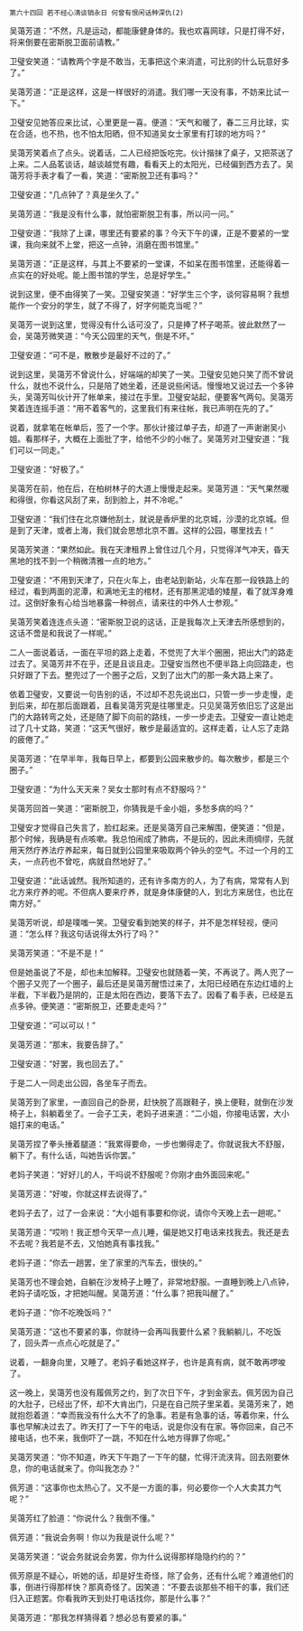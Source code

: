     第六十四回 若不经心清谈销永日 何曾有恨闲话种深仇(2) 

   吴蔼芳道：“不然，凡是运动，都能康健身体的。我也欢喜网球，只是打得不好，将来倒要在密斯脱卫面前请教。”

   卫璧安笑道：“请教两个字是不敢当，无事把这个来消遣，可比别的什么玩意好多了。”

   吴蔼芳道：“正是这样，这是一样很好的消遣。我们哪一天没有事，不妨来比试一下。”

   卫璧安见她答应来比试，心里更是一喜。便道：“天气和暖了，春二三月比球，实在合适，也不热，也不怕太阳晒，但不知道吴女士家里有打球的地方吗？”

   吴蔼芳笑着点了点头。说着话，二人已经把饭吃完。伙计揩抹了桌子，又把茶送了上来。二人品茗谈话，越谈越觉有趣，看看天上的太阳光，已经偏到西方去了。吴蔼芳将手表才看了一看，笑道：“密斯脱卫还有事吗？”

   卫璧安道：“几点钟了？真是坐久了。”

   吴蔼芳道：“我是没有什么事，就怕密斯脱卫有事，所以问一问。”

   卫璧安道：“我除了上课，哪里还有要紧的事？今天下午的课，正是不要紧的一堂课，我向来就不上堂，把这一点钟，消磨在图书馆里。”

   吴蔼芳道：“正是这样，与其上不要紧的一堂课，不如呆在图书馆里，还能得着一点实在的好处呢。能上图书馆的学生，总是好学生。”

   说到这里，便不由得笑了一笑。卫璧安笑道：“好学生三个字，谈何容易啊？我想能作一个安分的学生，就了不得了，好字何能克当呢？”

   吴蔼芳一说到这里，觉得没有什么话可没了，只是捧了杯子喝茶。彼此默然了一会，吴蔼芳微笑道：“今天公园里的天气，倒是不坏。”

   卫璧安道：“可不是，散散步是最好不过的了。”

   说到这里，吴蔼芳不曾说什么，好端端的却笑了一笑。卫璧安见她只笑了而不曾说什么，就也不说什么，只是陪了她坐着，还是说些闲话。慢慢地又说过去一个多钟头，吴蔼芳叫伙计开了帐单来，接过在手里。卫璧安站起，便要客气两句。吴蔼芳笑着连连摇手道：“用不着客气的，这里我们有来往帐，我已声明在先的了。”

   说着，就拿笔在帐单后，签了一个字。那伙计接过单子去，却道了一声谢谢吴小姐。看那样子，大概在上面批了字，给他不少的小帐了。吴蔼芳对卫璧安道：“我们可以一同走。”

   卫璧安道：“好极了。”

   吴蔼芳在前，他在后，在柏树林子的大道上慢慢走起来。吴蔼芳道：“天气果然暖和得很，你看这风刮了来，刮到脸上，并不冷呢。”

   卫璧安道：“我们住在北京嫌他刮土，就说是香炉里的北京城，沙漠的北京城。但是到了天津，或者上海，我们就会思想北京不置。这样的公园，哪里找去！”

   吴蔼芳笑道：“果然如此。我在天津租界上曾住过几个月，只觉得洋气冲天，昏天黑地的找不到一个稍微清雅一点的地方。”

   卫璧安道：“不用到天津了，只在火车上，由老站到新站，火车在那一段铁路上的经过，看到两面的泥潭，和满地无主的棺材，还有那黑泥墙的矮屋，看了就浑身难过。这倒好象有心给当地暴露一种弱点，请来往的中外人士参观。”

   吴蔼芳笑着连连点头道：“密斯脱卫说的这话，正是我每次上天津去所感想到的，这话不啻是和我说了一样呢。”

   二人一面说着话，一面在平坦的路上走着，不觉兜了大半个圈圈，把出大门的路走过去了。吴蔼芳并不在乎，还是且谈且走。卫璧安当然也不便半路上向回路走，也只好跟了下去。整兜过了一个圈子之后，又到了出大门的那一条大路上来了。

   依着卫璧安，又要说一句告别的话，不过却不忍先说出口，只管一步一步走慢，走到后来，却在那后面跟着，且看吴蔼芳究是往哪里走。只见吴蔼芳依旧忘了这是出门的大路转弯之处，还是随了脚下向前的路线，一步一步走去。卫璧安一直让她走过了几十丈路，笑道：“这天气很好，散步是最适宜的。这样走着，让人忘了走路的疲倦了。”

   吴蔼芳道：“在早半年，我每日早上，都要到公园来散步的。每次散步，都是三个圈子。”

   卫璧安道：“为什么天天来？吴女士那时有点不舒服吗？”

   吴蔼芳回首一笑道：“密斯脱卫，你猜我是千金小姐，多愁多病的吗？”

   卫璧安才觉得自己失言了，脸红起来。还是吴蔼芳自己来解围，便笑道：“但是，那个时候，我确是有点咳嗽。我总怕闹成了肺病，不是玩的，因此未雨绸缪，先就用天然疗养法疗养起来，每日就到公园里来吸取两个钟头的空气。不过一个月的工夫，一点药也不曾吃，病就自然地好了。”

   卫璧安道：“此话诚然。我所知道的，还有许多南方的人，为了有病，常常有人到北方来疗养的呢。不但病人要来疗养，就是身体康健的人，到北方来居住，也比在南方好。”

   吴蔼芳听说，却是噗嗤一笑。卫璧安看到她笑的样子，并不是怎样轻视，便问道：“怎么样？我这句话说得太外行了吗？”

   吴蔼芳笑道：“不是不是！”

   但是她虽说了不是，却也未加解释。卫璧安也就随着一笑，不再说了。两人兜了一个圈子又兜了一个圈子，最后还是吴蔼芳醒悟过来了，太阳已经晒在东边红墙的上半截，下半截乃是阴的，正是太阳在西边，要落下去了。因看了看手表，已经是五点多钟。便笑道：“密斯脱卫，还要走走吗？”

   卫璧安道：“可以可以！”

   吴蔼芳道：“那末，我要告辞了。”

   卫璧安道：“好罢，我也回去了。”

   于是二人一同走出公园，各坐车子而去。

   吴蔼芳到了家里，一直回自己的卧房，赶快脱了高跟鞋子，换上便鞋，就倒在沙发椅子上，斜躺着坐了。一会子工夫，老妈子进来道：“二小姐，你接电话罢，大小姐打来的电话。”

   吴蔼芳捏了拳头捶着腿道：“我累得要命，一步也懒得走了。你就说我大不舒服，躺下了。有什么话，叫她告诉你罢。”

   老妈子笑道：“好好儿的人，干吗说不舒服呢？你刚才由外面回来呢。”

   吴蔼芳道：“好唆，你就这样去说得了。”

   老妈子去了，过了一会来说：“大小姐有事要和你说，请你今天晚上去一趟呢。”

   吴蔼芳道：“哎哟！我正想今天早一点儿睡，偏是她又打电话来找我去。我还是去不去呢？我若是不去，又怕她真有事找我。”

   老妈子道：“你去一趟罢，坐了家里的汽车去，很快的。”

   吴蔼芳也不理会她，自躺在沙发椅子上睡了，非常地舒服。一直睡到晚上八点钟，老妈子请吃饭，才把她叫醒。吴蔼芳道：“什么事？把我叫醒了。”

   老妈子道：“你不吃晚饭吗？”

   吴蔼芳道：“这也不要紧的事，你就待一会再叫我要什么紧？我躺躺儿，不吃饭了，回头弄一点点心吃就是了。”

   说着，一翻身向里，又睡了。老妈子看她这样子，也许是真有病，就不敢再啰唆了。

   这一晚上，吴蔼芳也没有履佩芳之约，到了次日下午，才到金家去。佩芳因为自己的大肚子，已经出了怀，却不大肯出门，只是在自己院子里呆着。吴蔼芳来了，她就抱怨着道：“幸而我没有什么大不了的急事。若是有急事的话，等着你来，什么事也早解决过去了。昨天打了一下午的电话，说是你没有在家。等你回来，自己不接电话，也不来，我倒吓了一跳，不知在什么地方得罪了你呢。”

   吴蔼芳笑道：“你不知道，昨天下午跑了一下午的腿，忙得汗流浃背。回去刚要休息，你的电话就来了。你叫我怎办？”

   佩芳道：“这事你也太热心了。又不是一方面的事，何必要你一个人大卖其力气呢？”

   吴蔼芳红了脸道：“你说什么？我倒不懂。”

   佩芳道：“我说会务啊！你以为我是说什么呢？”

   吴蔼芳笑道：“说会务就说会务罢，你为什么说得那样隐隐约约的？”

   佩芳原是不疑心，听她的话，却是好生奇怪，除了会务，还有什么呢？难道他们的事，倒进行得那样快？那真奇怪了。因笑道：“不要去谈那些不相干的事，我们还归入正题罢。你看我昨天到处打电话找你，那是什么事？”

   吴蔼芳道：“那我怎样猜得着？想必总有要紧的事。”

